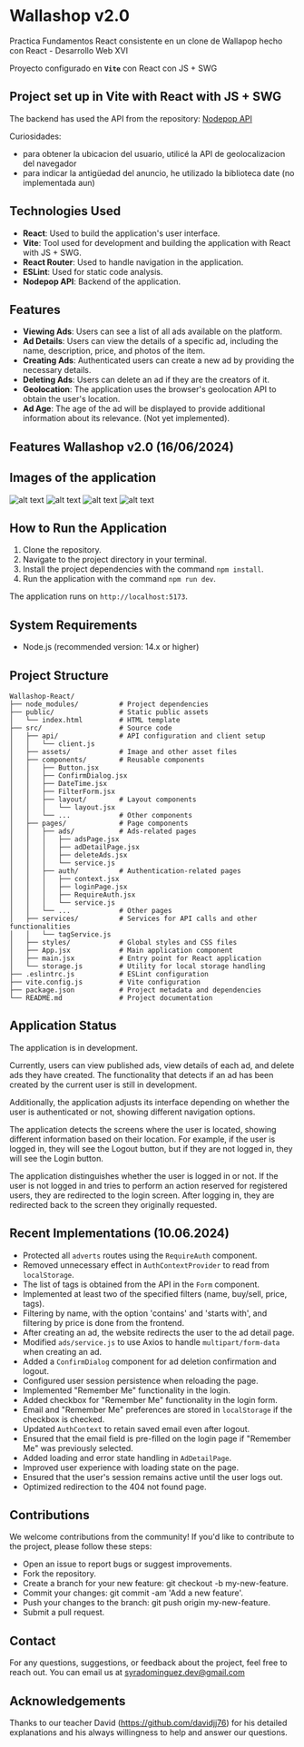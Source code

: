 # Wallashop v2.0

Practica Fundamentos React consistente en un clone de Wallapop hecho con React - Desarrollo Web XVI

Proyecto configurado en **`Vite`** con React con JS + SWG 
## Project set up in Vite with React with JS + SWG

The backend has used the API from the repository: [Nodepop API](https://github.com/davidjj76/nodepop-api)

Curiosidades:
- para obtener la ubicacion del usuario, utilicé la API  de geolocalizacion del navegador 
- para indicar la antigüedad del anuncio, he utilizado la biblioteca date (no implementada aun)


## Technologies Used

- **React**: Used to build the application's user interface.
- **Vite**: Tool used for development and building the application with React with JS + SWG.
- **React Router**: Used to handle navigation in the application.
- **ESLint**: Used for static code analysis.
- **Nodepop API**: Backend of the application.

## Features

- **Viewing Ads**: Users can see a list of all ads available on the platform.
- **Ad Details**: Users can view the details of a specific ad, including the name, description, price, and photos of the item.
- **Creating Ads**: Authenticated users can create a new ad by providing the necessary details.
- **Deleting Ads**: Users can delete an ad if they are the creators of it.
- **Geolocation**: The application uses the browser's geolocation API to obtain the user's location.
- **Ad Age**: The age of the ad will be displayed to provide additional information about its relevance. (Not yet implemented).

## Features Wallashop v2.0 (16/06/2024)

## Images of the application


![alt text](./Images/image2.png)
![alt text](./Images/image1.png)
![alt text](./Images/image3.png)
![alt text](./Images/image4.png)



## How to Run the Application

1. Clone the repository.
2. Navigate to the project directory in your terminal.
3. Install the project dependencies with the command `npm install`.
4. Run the application with the command `npm run dev`.

The application runs on `http://localhost:5173`.

## System Requirements

- Node.js (recommended version: 14.x or higher)

## Project Structure

``` 
Wallashop-React/
├── node_modules/          # Project dependencies
├── public/                # Static public assets
│   └── index.html         # HTML template
├── src/                   # Source code
│   ├── api/               # API configuration and client setup
│   │   └── client.js
│   ├── assets/            # Image and other asset files
│   ├── components/        # Reusable components
│   │   ├── Button.jsx
│   │   ├── ConfirmDialog.jsx
│   │   ├── DateTime.jsx
│   │   ├── FilterForm.jsx
│   │   ├── layout/        # Layout components
│   │   │   └── layout.jsx
│   │   └── ...            # Other components
│   ├── pages/             # Page components
│   │   ├── ads/           # Ads-related pages
│   │   │   ├── adsPage.jsx
│   │   │   ├── adDetailPage.jsx
│   │   │   ├── deleteAds.jsx
│   │   │   └── service.js
│   │   ├── auth/          # Authentication-related pages
│   │   │   ├── context.jsx
│   │   │   ├── loginPage.jsx
│   │   │   ├── RequireAuth.jsx
│   │   │   └── service.js
│   │   └── ...            # Other pages
│   ├── services/          # Services for API calls and other functionalities
│   │   └── tagService.js
│   ├── styles/            # Global styles and CSS files
│   ├── App.jsx            # Main application component
│   ├── main.jsx           # Entry point for React application
│   └── storage.js         # Utility for local storage handling
├── .eslintrc.js           # ESLint configuration
├── vite.config.js         # Vite configuration
├── package.json           # Project metadata and dependencies
└── README.md              # Project documentation
```


## Application Status

The application is in development.

Currently, users can view published ads, view details of each ad, and delete ads they have created. The functionality that detects if an ad has been created by the current user is still in development.

Additionally, the application adjusts its interface depending on whether the user is authenticated or not, showing different navigation options.

The application detects the screens where the user is located, showing different information based on their location. For example, if the user is logged in, they will see the Logout button, but if they are not logged in, they will see the Login button.

The application distinguishes whether the user is logged in or not. If the user is not logged in and tries to perform an action reserved for registered users, they are redirected to the login screen. After logging in, they are redirected back to the screen they originally requested.

## Recent Implementations (10.06.2024)

- Protected all `adverts` routes using the `RequireAuth` component.
- Removed unnecessary effect in `AuthContextProvider` to read from `localStorage`.
- The list of tags is obtained from the API in the `Form` component.
- Implemented at least two of the specified filters (name, buy/sell, price, tags).
- Filtering by name, with the option 'contains' and 'starts with', and filtering by price is done from the frontend.
- After creating an ad, the website redirects the user to the ad detail page.
- Modified `ads/service.js` to use Axios to handle `multipart/form-data` when creating an ad.
- Added a `ConfirmDialog` component for ad deletion confirmation and logout.
- Configured user session persistence when reloading the page.
- Implemented "Remember Me" functionality in the login.
- Added checkbox for "Remember Me" functionality in the login form.
- Email and "Remember Me" preferences are stored in `localStorage` if the checkbox is checked.
- Updated `AuthContext` to retain saved email even after logout.
- Ensured that the email field is pre-filled on the login page if "Remember Me" was previously selected.
- Added loading and error state handling in `AdDetailPage`.
- Improved user experience with loading state on the page.
- Ensured that the user's session remains active until the user logs out.
- Optimized redirection to the 404 not found page.

## Contributions
We welcome contributions from the community! If you'd like to contribute to the project, please follow these steps:

* Open an issue to report bugs or suggest improvements.
* Fork the repository.
* Create a branch for your new feature: git checkout -b my-new-feature.
* Commit your changes: git commit -am 'Add a new feature'.
* Push your changes to the branch: git push origin my-new-feature.
* Submit a pull request.

## Contact

For any questions, suggestions, or feedback about the project, feel free to reach out. You can email us at syradominguez.dev@gmail.com

## Acknowledgements

Thanks to our teacher David (https://github.com/davidjj76) for his detailed explanations and his always willingness to help and answer our questions.

